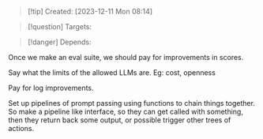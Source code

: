 
>[!tip] Created: [2023-12-11 Mon 08:14]

>[!question] Targets: 

>[!danger] Depends: 

Once we make an eval suite, we should pay for improvements in scores.

Say what the limits of the allowed LLMs are.  Eg: cost, openness

Pay for log improvements.

Set up pipelines of prompt passing using functions to chain things together.
So make a pipeline like interface, so they can get called with something, then they return back some output, or possible trigger other trees of actions.
